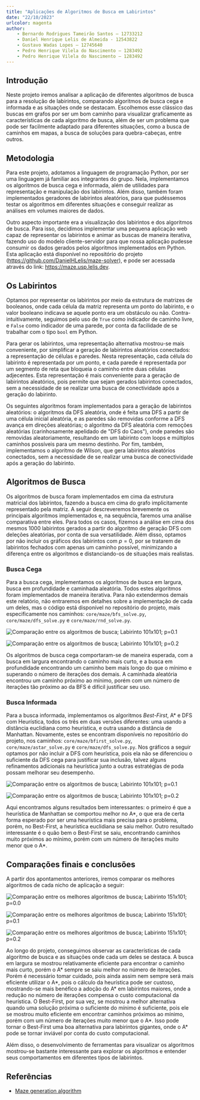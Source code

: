 ```yaml
---
title: "Aplicações de Algoritmos de Busca em Labirintos"
date: "22/10/2023"
urlcolor: magenta
author: 
    - Bernardo Rodrigues Tameirão Santos – 12733212
    - Daniel Henrique Lelis de Almeida - 12543822
    - Gustavo Wadas Lopes – 12745640
    - Pedro Henrique Vilela do Nascimento – 1283492
    - Pedro Henrique Vilela do Nascimento – 1283492 
---
```


## Introdução

Neste projeto iremos analisar a aplicação de diferentes algoritmos de busca para a resolução de labirintos, comparando algoritmos de busca cega e informada e
as situações onde se destacam. Escolhemos esse clássico das buscas em grafos por ser um bom caminho para visualizar graficamente as características de cada 
algoritmo de busca, além de ser um problema que pode ser facilmente adaptado para diferentes situações, como a busca de caminhos em mapas, a busca de soluções
para quebra-cabeças, entre outros.

## Metodologia

Para este projeto, adotamos a linguagem de programação Python, por ser uma linguagem já familiar aos integrantes do grupo. Nela, implementamos os algoritmos de
busca cega e informada, além de utilidades para representação e manipulação dos labirintos. Além disso, também foram implementados geradores de labirintos aleatórios,
para que pudéssemos testar os algoritmos em diferentes situações e conseguir realizar as análises em volumes maiores de dados.

Outro aspecto importante era a visualização dos labirintos e dos algoritmos de busca. Para isso, decidimos implementar uma pequena aplicação web capaz de representar
os labirintos e animar as buscas de maneira iterativa, fazendo uso do modelo cliente-servidor para que nossa aplicação pudesse consumir os dados gerados pelos algoritmos
implementados em Python. Esta aplicação está disponível no repositório do projeto (<https://github.com/DanielHLelis/maze-solver>), e pode ser acessada através do link: <https://maze.usp.lelis.dev>.

## Os Labirintos


Optamos por representar os labirintos por meio da estrutura de matrizes de booleanos, onde cada célula da matriz representa um ponto do labirinto, e o valor booleano
indicava se aquele ponto era um obstáculo ou não. Contra-intuitivamente, seguimos pelo uso de `True` como indicador de caminho livre, e `False` como indicador de uma
parede, por conta da facilidade de se trabalhar com o tipo `bool` em Python.

Para gerar os labirintos, uma representação alternativa mostrou-se mais conveniente, por simplificar a geração de labirintos aleatórios conectados: a representação
de células e paredes. Nesta representação, cada célula do labirinto é representada por um ponto, e cada parede é representada por um segmento de reta que bloqueia
o caminho entre duas células adjecentes. Esta representação é mais conveniente para a geração de labirintos aleatórios, pois permite que sejam gerados labirintos
conectados, sem a necessidade de se realizar uma busca de conectividade após a geração do labirinto.

Os seguintes algoritmos foram implementados para a geração de labirintos aleatórios: o algoritmos da DFS aleatória, onde é feita uma DFS a partir de uma célula inicial
aleatória, e as paredes são removidas conforme a DFS avança em direções aleatórias; o algoritmo da DFS aleatória com remoções aleatórias (carinhosamente apelidado de 
"DFS do Caos"), onde paredes são removidas aleatoriamente, resultando em um labirinto com loops e múltiplos caminhos possíveis para um mesmo destinho. Por fim, também,
implementamos o algoritmo de Wilson, que gera labirintos aleatórios conectados, sem a necessidade de se realizar uma busca de conectividade após a geração do labirinto.

## Algoritmos de Busca

Os algoritmos de busca foram implementados em cima da estrutura matricial dos labirintos, fazendo a busca em cima do grafo implicitamente representado pela matriz. A seguir
descreveremos brevemente os principais algoritmos implementados e, na sequência, faremos uma análise comparativa entre eles. Para todos os casos, fizemos a análise em cima dos mesmos 1000 labirintos gerados a partir do algoritmo de geração DFS com deleções aleatórias, por conta de sua versatilidade. Além disso,
optamos por não incluir os gráficos dos labirintos com $p=0$, por se tratarem de labirintos fechados com apenas um caminho possível, minimizando a diferença entre os algoritmos e distanciando-os de situações mais realistas.



### Busca Cega

Para a busca cega, implementamos os algoritmos de busca em largura, busca em profundidade e caminhada aleatória. Todos estes algoritmos foram implementados de maneira iterativa. Para não extendermos demais este relatório, não entraremos em detalhes sobre a implementação de cada um deles, mas o código está disponível no repositório do projeto, mais especificamente nos caminhos: `core/maze/bfs_solve.py`, `core/maze/dfs_solve.py`
e `core/maze/rnd_solve.py`.

![Comparação entre os algoritmos de busca; Labirinto 101x101; p=0.1](assets/blind_101_01.png)

![Comparação entre os algoritmos de busca; Labirinto 101x101; p=0.2](assets/blind_101_02.png)

Os algoritmos de busca cega comportaram-se de maneira esperada, com a busca em largura encontrando o caminho mais curto, e a busca em profundidade encontrando um caminho bem mais longo do que o mínimo e superando o número de iterações dos demais. A caminhada aleatória encontrou um caminho próximo ao mínimo, porém com um
número de iterações tão próximo ao da BFS é difícil justificar seu uso.

### Busca Informada

Para a busca informada, implementamos os algoritmos *Best-First*, A* e DFS com Heurística, todos os três
em duas versões diferentes: uma usando a distância euclidiana como heurística, e outra usando a distância
de Manhattan. Novamente, estes se encontram disponíveis no repositório do projeto, nos caminhos: `core/maze/bfirst_solve.py`, `core/maze/astar_solve.py` e `core/maze/dfs_solve.py`. Nos gráficos a seguir optamos por não incluir a DFS com heurística, pois ela não se diferenciou o suficiente da DFS cega para justificar sua inclusão, talvez alguns refinamentos adicionais na heurística junto a outras estratégias de poda possam
melhorar seu desempenho.

![Comparação entre os algoritmos de busca; Labirinto 101x101; p=0.1](assets/informed_101_01.png)

![Comparação entre os algoritmos de busca; Labirinto 101x101; p=0.2](assets/informed_101_02.png)

Aqui encontramos alguns resultados bem interessantes: o primeiro é que a heurística de Manhattan se comportou
melhor no A*, o que era de certa forma esperado por ser uma heurística mais precisa para o problema, porém, no
Best-First, a heurística euclidiana se saiu melhor. Outro resultado interessante é o quão bem o Best-First se
saiu, encontrando caminhos muito próximos ao mínimo, porém com um número de iterações muito menor que o A*.

## Comparações finais e conclusões

A partir dos apontamentos anteriores, iremos comparar os melhores algoritmos de cada nicho de aplicação a seguir:

![Comparação entre os melhores algoritmos de busca; Labirinto 151x101; p=0.0](assets/best_151_00.png)

![Comparação entre os melhores algoritmos de busca; Labirinto 151x101; p=0.1](assets/best_151_01.png)

![Comparação entre os melhores algoritmos de busca; Labirinto 151x101; p=0.2](assets/best_151_02.png)

Ao longo do projeto, conseguimos observar as características de cada algoritmo de busca e as situações onde cada um deles se destaca. A busca em largura se mostrou relativamente eficiente para encontrar o caminho mais
curto, porém o A* sempre se saiu melhor no número de iterações. Porém é necessário tomar cuidado, pois ainda
assim nem sempre será mais eficiente utilizar o A*, pois o cálculo da heurística pode ser custoso, mostrando-se
mais benéfico a adoção do A* em labirintos maiores, onde a redução no número de iterações compensa o custo
computacional da heurística. O Best-First, por sua vez, se mostrou a melhor alternativa quando uma solução próxima o suficiente do mínimo é suficiente, pois ele se mostrou muito eficiente em encontrar caminhos próximos ao mínimo, porém com um número de iterações muito menor que o A*. Isso pode tornar o Best-First uma boa alternativa para labirintos gigantes, onde o A* pode se tornar inviável por conta do custo computacional.

Além disso, o desenvolvimento de ferramentas para visualizar os algoritmos mostrou-se bastante interessante
para explorar os algoritmos e entender seus comportamentos em diferentes tipos de labirintos.

## Referências

- [Maze generation algorithm](https://en.wikipedia.org/wiki/Maze_generation_algorithm)

